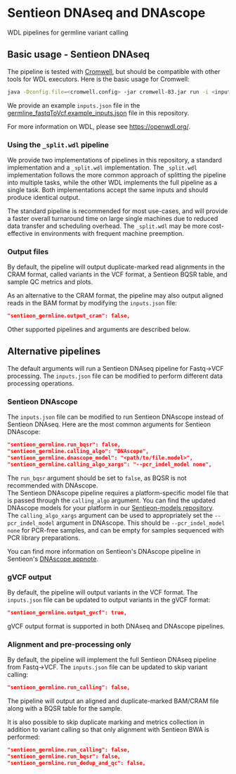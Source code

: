 # Sentieon DNAseq and DNAscope
WDL pipelines for germline variant calling

## Basic usage - Sentieon DNAseq
The pipeline is tested with [Cromwell](https://github.com/broadinstitute/cromwell), but should be compatible with other tools for WDL executors. Here is the basic usage for Cromwell:
```sh
java -Dconfig.file=<cromwell.config> -jar cromwell-83.jar run -i <inputs.json> <germline_fastqToVcf.wdl>
```
We provide an example `inputs.json` file in the [germline_fastqToVcf.example_inputs.json](/germline_fastqToVcf.example_inputs.json) file in this repository.

For more information on WDL, please see https://openwdl.org/.

### Using the `_split.wdl` pipeline
We provide two implementations of pipelines in this repository, a standard implementation and a `_split.wdl` implementation. The `_split.wdl` implementation follows the more common approach of splitting the pipeline into multiple tasks, while the other WDL implements the full pipeline as a single task. Both implementations accept the same inputs and should produce identical output.

The standard pipeline is recommended for most use-cases, and will provide a faster overall turnaround time on large single machines due to reduced data transfer and scheduling overhead. The `_split.wdl` may be more cost-effective in environments with frequent machine preemption.

### Output files
By default, the pipeline will output duplicate-marked read alignments in the CRAM format, called variants in the VCF format, a Sentieon BQSR table, and sample QC metrics and plots.

As an alternative to the CRAM format, the pipeline may also output aligned reads in the BAM format by modifying the `inputs.json` file:
```json
"sentieon_germline.output_cram": false,
```

Other supported pipelines and arguments are described below.

## Alternative pipelines

The default arguments will run a Sentieon DNAseq pipeline for Fastq->VCF processing. The `inputs.json` file can be modified to perform different data processing operations.

### Sentieon DNAscope

The `inputs.json` file can be modified to run Sentieon DNAscope instead of Sentieon DNAseq. Here are the most common arguments for Sentieon DNAscope:
```json
"sentieon_germline.run_bqsr": false,
"sentieon_germline.calling_algo": "DNAscope",
"sentieon_germline.dnascope_model": "<path/to/file.model>",
"sentieon_germline.calling_algo_xargs": "--pcr_indel_model none",
```

The `run_bqsr` argument should be set to `false`, as BQSR is not recommended with DNAscope.  
The Sentieon DNAscope pipeline requires a platform-specific model file that is passed through the `calling_algo` argument. You can find the updated DNAscope models for your platform in our [Sentieon-models repository](https://github.com/Sentieon/sentieon-models).  
The `calling_algo_xargs` argument can be used to appropriately set the `--pcr_indel_model` argument in DNAscope. This should be `--pcr_indel_model none` for PCR-free samples, and can be empty for samples sequenced with PCR library preparations.

You can find more information on Sentieon's DNAscope pipeline in Sentieon's [DNAscope appnote](https://support.sentieon.com/appnotes/dnascope_ml/).

### gVCF output

By default, the pipeline will output variants in the VCF format. The `inputs.json` file can be updated to output variants in the gVCF format:
```json
"sentieon_germline.output_gvcf": true,
```

gVCF output format is supported in both DNAseq and DNAscope pipelines.

### Alignment and pre-processing only

By default, the pipeline will implement the full Sentieon DNAseq pipeline from Fastq->VCF. The `inputs.json` file can be updated to skip variant calling:
```json
"sentieon_germline.run_calling": false,
```
The pipeline will output an aligned and duplicate-marked BAM/CRAM file along with a BQSR table for the sample.

It is also possible to skip duplicate marking and metrics collection in addition to variant calling so that only alignment with Sentieon BWA is performed:
```json
"sentieon_germline.run_calling": false,
"sentieon_germline.run_bqsr": false,
"sentieon_germline.run_dedup_and_qc": false,
```
